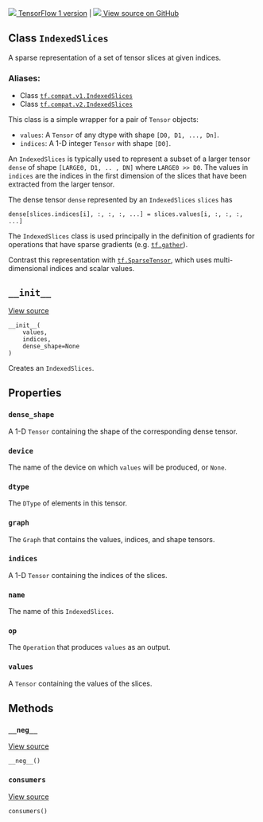 [ ![](https://tensorflow.google.cn/images/tf_logo_32px.png) TensorFlow 1
version](/versions/r1.15/api_docs/python/tf/IndexedSlices) |  [
![](https://tensorflow.google.cn/images/GitHub-Mark-32px.png) View source on
GitHub
](https://github.com/tensorflow/tensorflow/blob/r2.0/tensorflow/python/framework/indexed_slices.py#L62-L175)  
  
  
## Class `IndexedSlices`

A sparse representation of a set of tensor slices at given indices.

### Aliases:

  * Class [`tf.compat.v1.IndexedSlices`](/api_docs/python/tf/IndexedSlices)
  * Class [`tf.compat.v2.IndexedSlices`](/api_docs/python/tf/IndexedSlices)

This class is a simple wrapper for a pair of `Tensor` objects:

  * `values`: A `Tensor` of any dtype with shape `[D0, D1, ..., Dn]`.
  * `indices`: A 1-D integer `Tensor` with shape `[D0]`.

An `IndexedSlices` is typically used to represent a subset of a larger tensor
`dense` of shape `[LARGE0, D1, .. , DN]` where `LARGE0 >> D0`. The values in
`indices` are the indices in the first dimension of the slices that have been
extracted from the larger tensor.

The dense tensor `dense` represented by an `IndexedSlices` `slices` has

    
    
    dense[slices.indices[i], :, :, :, ...] = slices.values[i, :, :, :, ...]
    

The `IndexedSlices` class is used principally in the definition of gradients
for operations that have sparse gradients (e.g.
[`tf.gather`](https://tensorflow.google.cn/api_docs/python/tf/gather)).

Contrast this representation with
[`tf.SparseTensor`](https://tensorflow.google.cn/api_docs/python/tf/sparse/SparseTensor),
which uses multi-dimensional indices and scalar values.

## `__init__`

[View
source](https://github.com/tensorflow/tensorflow/blob/r2.0/tensorflow/python/framework/indexed_slices.py#L90-L95)

    
    
    __init__(
        values,
        indices,
        dense_shape=None
    )
    

Creates an `IndexedSlices`.

## Properties

### `dense_shape`

A 1-D `Tensor` containing the shape of the corresponding dense tensor.

### `device`

The name of the device on which `values` will be produced, or `None`.

### `dtype`

The `DType` of elements in this tensor.

### `graph`

The `Graph` that contains the values, indices, and shape tensors.

### `indices`

A 1-D `Tensor` containing the indices of the slices.

### `name`

The name of this `IndexedSlices`.

### `op`

The `Operation` that produces `values` as an output.

### `values`

A `Tensor` containing the values of the slices.

## Methods

### `__neg__`

[View
source](https://github.com/tensorflow/tensorflow/blob/r2.0/tensorflow/python/framework/indexed_slices.py#L143-L144)

    
    
    __neg__()
    

### `consumers`

[View
source](https://github.com/tensorflow/tensorflow/blob/r2.0/tensorflow/python/framework/indexed_slices.py#L174-L175)

    
    
    consumers()
    

